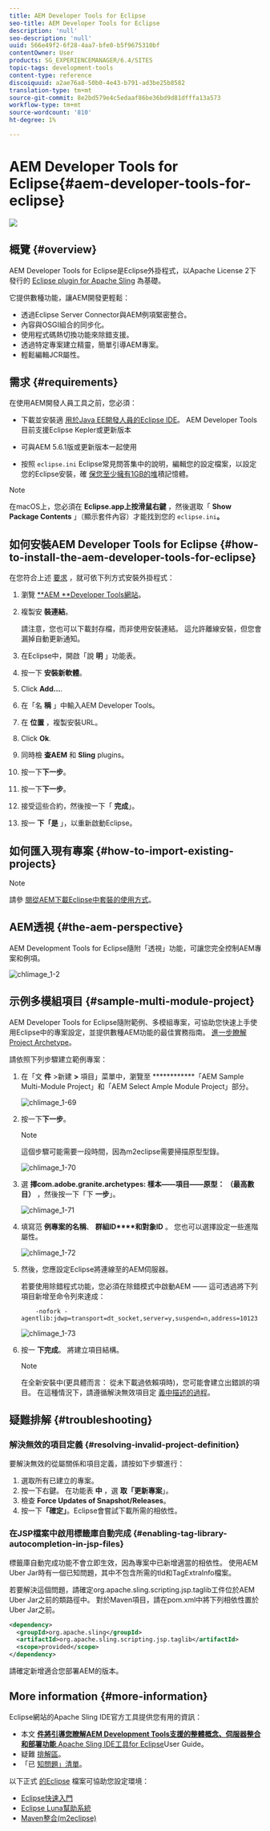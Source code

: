 ```yaml
---
title: AEM Developer Tools for Eclipse
seo-title: AEM Developer Tools for Eclipse
description: 'null'
seo-description: 'null'
uuid: 566e49f2-6f28-4aa7-bfe0-b5f9675310bf
contentOwner: User
products: SG_EXPERIENCEMANAGER/6.4/SITES
topic-tags: development-tools
content-type: reference
discoiquuid: a2ae76a8-50b0-4e43-b791-ad3be25b8582
translation-type: tm+mt
source-git-commit: 8e2bd579e4c5edaaf86be36bd9d81dfffa13a573
workflow-type: tm+mt
source-wordcount: '810'
ht-degree: 1%

---
```



# AEM Developer Tools for Eclipse{#aem-developer-tools-for-eclipse}

![](do-not-localize/chlimage_1-9.png)

## 概覽 {#overview}

AEM Developer Tools for Eclipse是Eclipse外掛程式，以Apache License 2下發行的 [Eclipse plugin for Apache Sling](https://sling.apache.org/documentation/development/ide-tooling.html) 為基礎。

它提供數種功能，讓AEM開發更輕鬆：

* 透過Eclipse Server Connector與AEM例項緊密整合。
* 內容與OSGI組合的同步化。
* 使用程式碼熱切換功能來除錯支援。
* 透過特定專案建立精靈，簡單引導AEM專案。
* 輕鬆編輯JCR屬性。

## 需求 {#requirements}

在使用AEM開發人員工具之前，您必須：

* 下載並安裝適 [用於Java EE開發人員的Eclipse IDE](https://eclipse.org/downloads/packages/eclipse-ide-java-ee-developers/lunar)。 AEM Developer Tools目前支援Eclipse Kepler或更新版本

* 可與AEM 5.6.1版或更新版本一起使用
* 按照 `eclipse.ini` Eclipse常見問答集中的說明，編輯您的設定檔案，以設定您的Eclipse安裝，確 [保您至少擁有1GB的堆](https://wiki.eclipse.org/FAQ_How_do_I_increase_the_heap_size_available_to_Eclipse%3F)積記憶體。

>[!NOTE]
>
>在macOS上，您必須在 **Eclipse.app上按滑鼠右鍵** ，然後選取「 **Show Package Contents** 」（顯示套件內容）才能找到您的 `eclipse.ini`**。**

## 如何安裝AEM Developer Tools for Eclipse {#how-to-install-the-aem-developer-tools-for-eclipse}

在您符合上述 [要求](#requirements) ，就可依下列方式安裝外掛程式：

1. 瀏覽 [**AEM **Developer Tools網站](https://eclipse.adobe.com/aem/dev-tools/)。

1. 複製安 **裝連結**。

   請注意，您也可以下載封存檔，而非使用安裝連結。 這允許離線安裝，但您會漏掉自動更新通知。

1. 在Eclipse中，開啟「說 **明** 」功能表。
1. 按一下 **安裝新軟體**。
1. Click **Add...**.
1. 在「名 **稱** 」中輸入AEM Developer Tools。
1. 在 **位置** ，複製安裝URL。
1. Click **Ok**.
1. 同時檢 **查AEM** 和 **Sling** plugins。
1. 按一下&#x200B;**下一步**。
1. 按一下&#x200B;**下一步**。
1. 接受這些合約，然後按一下「 **完成**」。
1. 按一 **下「是** 」，以重新啟動Eclipse。

## 如何匯入現有專案 {#how-to-import-existing-projects}

>[!NOTE]
>
>請參 [閱從AEM下載Eclipse中套裝的使用方式](https://stackoverflow.com/questions/29699726/how-to-work-with-a-bundle-in-eclipse-when-it-was-downloaded-from-aem/29705407#29705407)。

## AEM透視 {#the-aem-perspective}

AEM Development Tools for Eclipse隨附「透視」功能，可讓您完全控制AEM專案和例項。

![chlimage_1-2](assets/chlimage_1-2.jpeg)

## 示例多模組項目 {#sample-multi-module-project}

AEM Developer Tools for Eclipse隨附範例、多模組專案，可協助您快速上手使用Eclipse中的專案設定，並提供數種AEM功能的最佳實務指南。 [進一步瞭解Project Archetype](https://github.com/Adobe-Marketing-Cloud/aem-project-archetype)。

請依照下列步驟建立範例專案：

1. 在「文 **件** >新建 **>** 項目」菜單中，瀏覽至 ************「AEM Sample Multi-Module Project」和「AEM Select Ample Module Project」部分。

   ![chlimage_1-69](assets/chlimage_1-69.png)

1. 按一下&#x200B;**下一步**。

   >[!NOTE]
   >
   >這個步驟可能需要一段時間，因為m2eclipse需要掃描原型型錄。

   ![chlimage_1-70](assets/chlimage_1-70.png)

1. 選 **擇com.adobe.granite.archetypes: 樣本——項目——原型： （最高數目）** ，然後按一下「下 **一步**」。

   ![chlimage_1-71](assets/chlimage_1-71.png)

1. 填寫范 **例專案的名稱**、 **群組ID****和對象ID** 。 您也可以選擇設定一些進階屬性。

   ![chlimage_1-72](assets/chlimage_1-72.png)

1. 然後，您應設定Eclipse將連線至的AEM伺服器。

   若要使用除錯程式功能，您必須在除錯模式中啟動AEM —— 這可透過將下列項目新增至命令列來達成：

   ```
       -nofork -agentlib:jdwp=transport=dt_socket,server=y,suspend=n,address=10123
   ```

   ![chlimage_1-73](assets/chlimage_1-73.png)

1. 按一 **下完成**。 將建立項目結構。

   >[!NOTE]
   >
   >在全新安裝中(更具體而言： 從未下載過依賴項時)，您可能會建立出錯誤的項目。 在這種情況下，請遵循解決無效項目定 [義中描述的過程](#resolving-invalid-project-definition)。

## 疑難排解 {#troubleshooting}

### 解決無效的項目定義 {#resolving-invalid-project-definition}

要解決無效的從屬關係和項目定義，請按如下步驟進行：

1. 選取所有已建立的專案。
1. 按一下右鍵。 在功能表 **中** ，選 **取「更新專案**」。
1. 檢查 **Force Updates of Snapshot/Releases**。
1. 按一下&#x200B;**「確定」**。Eclipse會嘗試下載所需的相依性。

### 在JSP檔案中啟用標籤庫自動完成 {#enabling-tag-library-autocompletion-in-jsp-files}

標籤庫自動完成功能不會立即生效，因為專案中已新增適當的相依性。 使用AEM Uber Jar時有一個已知問題，其中不包含所需的tld和TagExtraInfo檔案。

若要解決這個問題，請確定org.apache.sling.scripting.jsp.taglib工件位於AEM Uber Jar之前的類路徑中。 對於Maven項目，請在pom.xml中將下列相依性置於Uber Jar之前。

```xml
<dependency>
  <groupId>org.apache.sling</groupId>
  <artifactId>org.apache.sling.scripting.jsp.taglib</artifactId>
  <scope>provided</scope>
</dependency>
```

請確定新增適合您部署AEM的版本。

## More information {#more-information}

Eclipse網站的Apache Sling IDE官方工具提供您有用的資訊：

* 本文 [**件將引導您瞭解AEM Development Tools支援的整體概念、伺服器整合和部署功能&#x200B;**,Apache Sling IDE工具for Eclipse](https://sling.apache.org/documentation/development/ide-tooling.html)User Guide。
* 疑難 [排解區](https://sling.apache.org/documentation/development/ide-tooling.html#troubleshooting)。
* 「已 [知問題」清單](https://sling.apache.org/documentation/development/ide-tooling.html#known-issues)。

以下正式 [的Eclipse](https://eclipse.org/) 檔案可協助您設定環境：

* [Eclipse快速入門](https://eclipse.org/users/)
* [Eclipse Luna幫助系統](https://help.eclipse.org/luna/index.jsp)
* [Maven整合(m2eclipse)](https://www.eclipse.org/m2e/)

